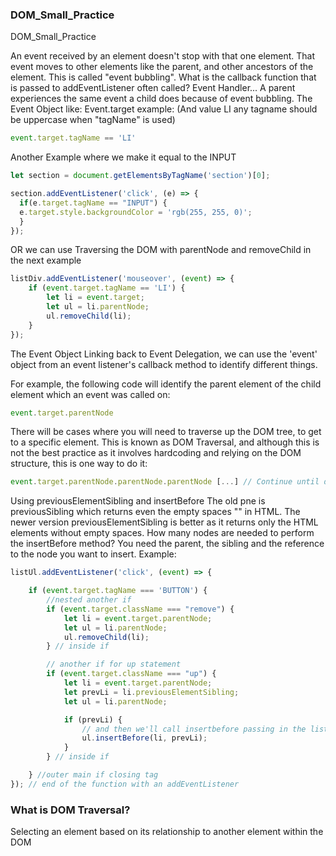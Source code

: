 ### DOM_Small_Practice ### 
DOM_Small_Practice

An event received by an element doesn't stop with that one element. That event moves to other elements like the parent, 
and other ancestors of the element. This is called "event bubbling".
What is the callback function that is passed to addEventListener often called? Event Handler...
A parent experiences the same event a child does because of event bubbling.
The Event Object like: Event.target example: (And value LI any tagname should be uppercase when "tagName" is used)
```js
event.target.tagName == 'LI' 
```
Another Example where we make it equal to the INPUT
```js
let section = document.getElementsByTagName('section')[0];

section.addEventListener('click', (e) => {
  if(e.target.tagName == "INPUT") {
  e.target.style.backgroundColor = 'rgb(255, 255, 0)';
  }
}); 
```
OR we can use Traversing the DOM with parentNode and removeChild in the next example 
```js
listDiv.addEventListener('mouseover', (event) => {
    if (event.target.tagName == 'LI') {
        let li = event.target;
        let ul = li.parentNode;
        ul.removeChild(li);
    }
});
```
The Event Object
Linking back to Event Delegation, we can use the 'event' object from an event listener's callback method to identify different things.

For example, the following code will identify the parent element of the child element which an event was called on:
```js
event.target.parentNode
```
There will be cases where you will need to traverse up the DOM tree, to get to a specific element. This is known as DOM Traversal, and although this is not the best practice as it involves hardcoding and relying on the DOM structure, this is one way to do it:
```js
event.target.parentNode.parentNode.parentNode [...] // Continue until desired element has been reached
```
Using previousElementSibling and insertBefore
The old pne is previousSibling which returns even the empty spaces "" in HTML.
The newer version previousElementSibling is better as it returns only the HTML elements without empty spaces.
How many nodes are needed to perform the insertBefore method?
You need the parent, the sibling and the reference to the node you want to insert.
Example:
```js
listUl.addEventListener('click', (event) => {

    if (event.target.tagName === 'BUTTON') {
        //nested another if
        if (event.target.className === "remove") {
            let li = event.target.parentNode;
            let ul = li.parentNode;
            ul.removeChild(li);
        } // inside if

        // another if for up statement
        if (event.target.className === "up") {
            let li = event.target.parentNode;
            let prevLi = li.previousElementSibling;
            let ul = li.parentNode;

            if (prevLi) {
                // and then we'll call insertbefore passing in the list item to move and previous item reference
                ul.insertBefore(li, prevLi);
            }
        } // inside if

    } //outer main if closing tag
}); // end of the function with an addEventListener
```
### What is DOM Traversal? ### 
Selecting an element based on its relationship to another element within the DOM
